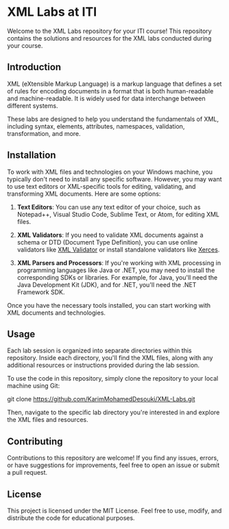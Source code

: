 # XML Labs at ITI

Welcome to the XML Labs repository for your ITI course! This repository contains the solutions and resources for the XML labs conducted during your course.

## Introduction

XML (eXtensible Markup Language) is a markup language that defines a set of rules for encoding documents in a format that is both human-readable and machine-readable. It is widely used for data interchange between different systems.

These labs are designed to help you understand the fundamentals of XML, including syntax, elements, attributes, namespaces, validation, transformation, and more.

## Installation

To work with XML files and technologies on your Windows machine, you typically don't need to install any specific software. However, you may want to use text editors or XML-specific tools for editing, validating, and transforming XML documents. Here are some options:

1. **Text Editors**: You can use any text editor of your choice, such as Notepad++, Visual Studio Code, Sublime Text, or Atom, for editing XML files.

2. **XML Validators**: If you need to validate XML documents against a schema or DTD (Document Type Definition), you can use online validators like [XML Validator](https://www.xmlvalidation.com/) or install standalone validators like [Xerces](http://xerces.apache.org/xerces2-j/).

3. **XML Parsers and Processors**: If you're working with XML processing in programming languages like Java or .NET, you may need to install the corresponding SDKs or libraries. For example, for Java, you'll need the Java Development Kit (JDK), and for .NET, you'll need the .NET Framework SDK.

Once you have the necessary tools installed, you can start working with XML documents and technologies.

## Usage

Each lab session is organized into separate directories within this repository. Inside each directory, you'll find the XML files, along with any additional resources or instructions provided during the lab session.

To use the code in this repository, simply clone the repository to your local machine using Git:

git clone https://github.com/KarimMohamedDesouki/XML-Labs.git

Then, navigate to the specific lab directory you're interested in and explore the XML files and resources.

## Contributing

Contributions to this repository are welcome! If you find any issues, errors, or have suggestions for improvements, feel free to open an issue or submit a pull request.

## License

This project is licensed under the MIT License. Feel free to use, modify, and distribute the code for educational purposes.
